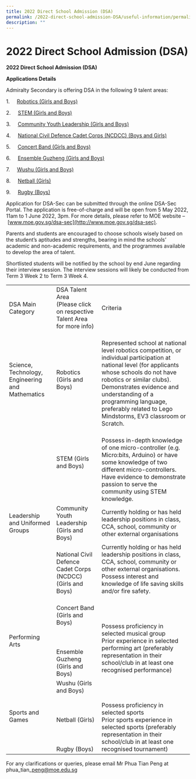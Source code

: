 ```yaml
---
title: 2022 Direct School Admission (DSA)
permalink: /2022-direct-school-admission-DSA/useful-information/permalink
description: ""
---
```

2022 Direct School Admission (DSA)
==================================

**2022 Direct School Admission (DSA)**

**Applications Details**

Admiralty Secondary is offering DSA in the following 9 talent areas:  

1.     [Robotics (Girls and Boys)](https://moe-admiraltysec-staging.netlify.app/robotics-club/co-curricular-activities/club-and-society/permalink)

2.     [STEM (Girls and Boys)](https://moe-admiraltysec-staging.netlify.app/introduction/applied-learning-program/permalink)

3.     [Community Youth Leadership (Girls and Boys)](https://moe-admiraltysec-staging.netlify.app/learning-for-life-programme/permalink)

4.     [National Civil Defence Cadet Corps (NCDCC) (Boys and Girls)](https://moe-admiraltysec-staging.netlify.app/national-civil-defence-cadet-corps/co-curricular-activities/uniform-groups/permalink)

5.     [Concert Band (Girls and Boys)](https://moe-admiraltysec-staging.netlify.app/concert-band/co-curricular-activities/performing-arts/permalink)

6.     [Ensemble Guzheng (Girls and Boys)](https://moe-admiraltysec-staging.netlify.app/guzheng-ensemble/co-curricular-activities/performing-arts/permalink)

7.     [Wushu (Girls and Boys)](https://moe-admiraltysec-staging.netlify.app/wushu/co-curricular-activities/sports/permalink)

8.     [Netball (Girls)](https://moe-admiraltysec-staging.netlify.app/netball/co-curricular-activities/sports/permalink)

9.     [Rugby (Boys)](https://moe-admiraltysec-staging.netlify.app/rugby/co-curricular-activities/sports/permalink)

[](https://www.moe.gov.sg/dsa-sec)

Application for DSA-Sec can be submitted through the online DSA-Sec Portal. The application is free-of-charge and will be open from 5 May 2022, 11am to 1 June 2022, 3pm. For more details, please refer to MOE website – [www.moe.gov.sg/dsa-sec](http://www.moe.gov.sg/dsa-sec).

Parents and students are encouraged to choose schools wisely based on the student’s aptitudes and strengths, bearing in mind the schools’ academic and non-academic requirements, and the programmes available to develop the area of talent.

Shortlisted students will be notified by the school by end June regarding their interview session. The interview sessions will likely be conducted from Term 3 Week 2 to Term 3 Week 4.

|  |  |  |
|---|---|---|
| DSA Main Category | DSA Talent Area<br>(Please click on respective Talent Area for more info) | Criteria |
| Science, Technology, Engineering and Mathematics | Robotics (Girls and Boys)<br>  | <br>Represented school at national level robotics competition, or individual participation at national level (for applicants whose schools do not have robotics or similar clubs). Demonstrates evidence and understanding of a programming language, preferably related to Lego Mindstorms, EV3 classroom or Scratch. |
|  | STEM (Girls and Boys)<br><br>  | <br>Possess in-depth knowledge of one micro-controller (e.g. Micro:bits, Arduino) or have some knowledge of two different micro-controllers.<br>Have evidence to demonstrate passion to serve the community using STEM knowledge. |
| Leadership and Uniformed Groups | Community Youth Leadership (Girls and Boys) | Currently holding or has held leadership positions in class, CCA, school, community or other external organisations<br> |
|  | National Civil Defence Cadet Corps (NCDCC) (Girls and Boys)<br>  | Currently holding or has held leadership positions in class, CCA, school, community or other external organisations.<br>Possess interest and knowledge of life saving skills and/or fire safety.<br><br> |
Performing Arts | Concert Band (Girls and Boys) <br><br><br><br> Ensemble Guzheng (Girls and Boys) | <br><br>Possess proficiency in selected musical group<br>Prior experience in selected performing art (preferably representation in their school/club in at least one recognised performance)
| Sports and Games | Wushu (Girls and Boys)<br><br><br><br> Netball (Girls)<br><br><br><br>Rugby (Boys) | <br><br><br>Possess proficiency in selected sports<br>Prior sports experience in selected sports (preferably representation in their school/club in at least one recognised tournament)<br>  |


For any clarifications or queries, please email Mr Phua Tian Peng at phua\_tian\_peng@moe.edu.sg